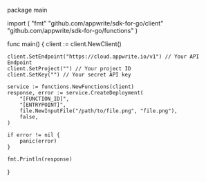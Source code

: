 package main

import (
    "fmt"
    "github.com/appwrite/sdk-for-go/client"
    "github.com/appwrite/sdk-for-go/functions"
)

func main() {
    client := client.NewClient()

    client.SetEndpoint("https://cloud.appwrite.io/v1") // Your API Endpoint
    client.SetProject("") // Your project ID
    client.SetKey("") // Your secret API key

    service := functions.NewFunctions(client)
    response, error := service.CreateDeployment(
        "[FUNCTION_ID]",
        "[ENTRYPOINT]",
        file.NewInputFile("/path/to/file.png", "file.png"),
        false,
    )

    if error != nil {
        panic(error)
    }

    fmt.Println(response)
}
